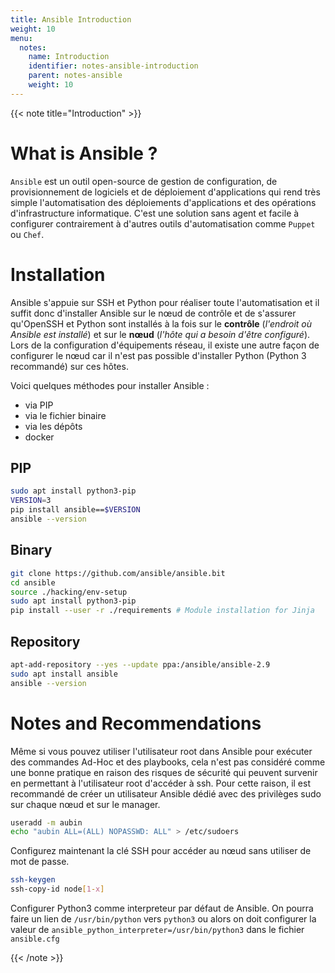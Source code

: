 ```yaml
---
title: Ansible Introduction
weight: 10
menu:
  notes:
    name: Introduction
    identifier: notes-ansible-introduction
    parent: notes-ansible
    weight: 10
---
```


<!-- Introduction -->
{{< note title="Introduction" >}}

# What is Ansible ?
`Ansible` est un outil open-source de gestion de configuration, de provisionnement de logiciels et de déploiement d'applications qui rend très simple l'automatisation des déploiements d'applications et des opérations d'infrastructure informatique. C'est une solution sans agent et facile à configurer contrairement à d'autres outils d'automatisation comme `Puppet` ou `Chef`.

# Installation
Ansible s'appuie sur SSH et Python pour réaliser toute l'automatisation et il suffit donc d'installer Ansible sur le nœud de contrôle et de s'assurer qu'OpenSSH et Python sont installés à la fois sur le **contrôle** (*l'endroit où Ansible est installé*) et sur le **nœud** (*l'hôte qui a besoin d'être configuré*).
Lors de la configuration d'équipements réseau, il existe une autre façon de configurer le nœud car il n'est pas possible d'installer Python (Python 3 recommandé) sur ces hôtes.

Voici quelques méthodes pour installer Ansible :
- via PIP
- via le fichier binaire
- via les dépôts
- docker
## PIP
```bash
sudo apt install python3-pip
VERSION=3
pip install ansible==$VERSION
ansible --version
```
## Binary
```bash
git clone https://github.com/ansible/ansible.bit
cd ansible
source ./hacking/env-setup
sudo apt install python3-pip
pip install --user -r ./requirements # Module installation for Jinja
```
## Repository
```bash
apt-add-repository --yes --update ppa:/ansible/ansible-2.9
sudo apt install ansible
ansible --version
```

# Notes and Recommendations
Même si vous pouvez utiliser l'utilisateur root dans Ansible pour exécuter des commandes Ad-Hoc et des playbooks, cela n'est pas considéré comme une bonne pratique en raison des risques de sécurité qui peuvent survenir en permettant à l'utilisateur root d'accéder à ssh. Pour cette raison, il est recommandé de créer un utilisateur Ansible dédié avec des privilèges sudo sur chaque nœud et sur le manager.
```bash
useradd -m aubin
echo "aubin ALL=(ALL) NOPASSWD: ALL" > /etc/sudoers
```
Configurez maintenant la clé SSH pour accéder au nœud sans utiliser de mot de passe.
```bash
ssh-keygen
ssh-copy-id node[1-x]
```

Configurer Python3 comme interpreteur par défaut de Ansible. On pourra faire un lien de `/usr/bin/python` vers `python3` ou alors on doit configurer la valeur de `ansible_python_interpreter=/usr/bin/python3` dans le fichier `ansible.cfg`

{{< /note >}}